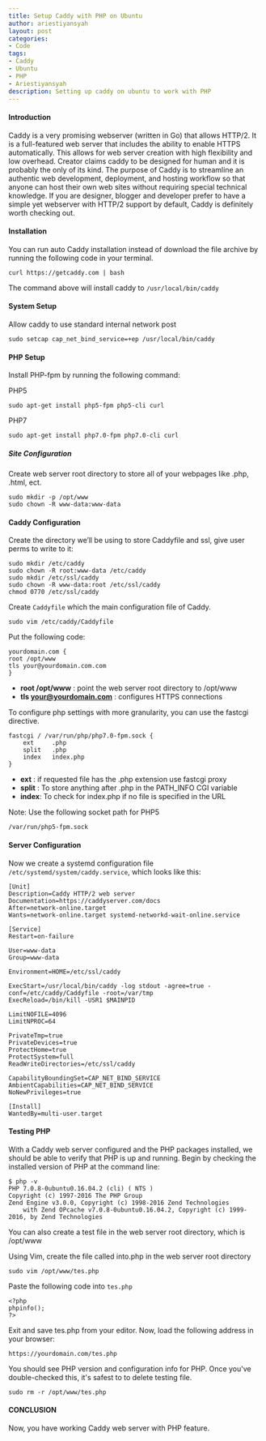 ```yaml
---
title: Setup Caddy with PHP on Ubuntu 
author: ariestiyansyah
layout: post
categories:
- Code
tags:
- Caddy
- Ubuntu
- PHP
- Ariestiyansyah
description: Setting up caddy on ubuntu to work with PHP
---
```


#### Introduction

Caddy is a very promising webserver (written in Go) that allows HTTP/2. It is a full-featured web server that includes the ability to enable HTTPS automatically. This allows for web server creation with high flexibility and low overhead. Creator claims caddy to be designed for human and it is probably the only of its kind. The purpose of Caddy is to streamline an authentic web development, deployment, and hosting workflow so that anyone can host their own web sites without requiring special technical knowledge. If you are designer, blogger and developer prefer to have a simple yet webserver with HTTP/2 support by default, Caddy is definitely worth checking out.

#### Installation

You can run auto Caddy installation instead of download the file archive by running the following code in your terminal.

	curl https://getcaddy.com | bash

The command above will install caddy to `/usr/local/bin/caddy`

#### System Setup

Allow caddy to use standard internal network post

	sudo setcap cap_net_bind_service=+ep /usr/local/bin/caddy

#### PHP Setup

Install PHP-fpm by running the following command:


PHP5

	sudo apt-get install php5-fpm php5-cli curl

PHP7

	sudo apt-get install php7.0-fpm php7.0-cli curl

##### Site Configuration

Create web server root directory to store all of your webpages like .php, .html, ect.

	sudo mkdir -p /opt/www
	sudo chown -R www-data:www-data

#### Caddy Configuration

Create the directory we’ll be using to store Caddyfile and ssl, give user perms to write to it:

	sudo mkdir /etc/caddy
	sudo chown -R root:www-data /etc/caddy
	sudo mkdir /etc/ssl/caddy
	sudo chown -R www-data:root /etc/ssl/caddy
	chmod 0770 /etc/ssl/caddy

Create `Caddyfile` which the main configuration file of Caddy.

	sudo vim /etc/caddy/Caddyfile

Put the following code:

	yourdomain.com {
	root /opt/www
	tls your@yourdomain.com.com
	}

* **root /opt/www** : point the web server root directory to /opt/www
* **tls your@yourdomain.com** : configures HTTPS connections

To configure php settings with more granularity, you can use the fastcgi directive.

	fastcgi / /var/run/php/php7.0-fpm.sock {
		ext 	.php
		split	.php
		index	index.php
	}

* **ext** : if requested file has the .php extension use fastcgi proxy
* **split** : To store anything after .php in the PATH_INFO CGI variable
* **index**: To check for index.php if no file is specified in the URL

Note:
Use the following socket path for PHP5

	/var/run/php5-fpm.sock


#### Server Configuration


Now we create a systemd configuration file `/etc/systemd/system/caddy.service`, which looks like this:

    [Unit]
    Description=Caddy HTTP/2 web server
    Documentation=https://caddyserver.com/docs
    After=network-online.target
    Wants=network-online.target systemd-networkd-wait-online.service
    
    [Service]
    Restart=on-failure
    
    User=www-data
    Group=www-data
    
    Environment=HOME=/etc/ssl/caddy
    
    ExecStart=/usr/local/bin/caddy -log stdout -agree=true -conf=/etc/caddy/Caddyfile -root=/var/tmp
    ExecReload=/bin/kill -USR1 $MAINPID
    
    LimitNOFILE=4096
    LimitNPROC=64
    
    PrivateTmp=true
    PrivateDevices=true
    ProtectHome=true
    ProtectSystem=full
    ReadWriteDirectories=/etc/ssl/caddy
    
    CapabilityBoundingSet=CAP_NET_BIND_SERVICE
    AmbientCapabilities=CAP_NET_BIND_SERVICE
    NoNewPrivileges=true
    
    [Install]
    WantedBy=multi-user.target

#### Testing PHP

With a Caddy web server configured and the PHP packages installed, we should be able to verify that PHP is up and running. Begin by checking the installed version of PHP at the command line:

	$ php -v
	PHP 7.0.8-0ubuntu0.16.04.2 (cli) ( NTS )
	Copyright (c) 1997-2016 The PHP Group
	Zend Engine v3.0.0, Copyright (c) 1998-2016 Zend Technologies
    	with Zend OPcache v7.0.8-0ubuntu0.16.04.2, Copyright (c) 1999-2016, by Zend Technologies

You can also create a test file in the web server root directory, which is /opt/www

Using Vim, create the file called into.php  in the web server root directory

	sudo vim /opt/www/tes.php


Paste the following code into `tes.php`

	<?php
	phpinfo();
	?>

Exit and save tes.php from your editor. Now, load the following address in your browser:

	https://yourdomain.com/tes.php

You should see PHP version and configuration info for PHP. Once you've double-checked this, it's safest to to delete testing file.

	sudo rm -r /opt/www/tes.php

#### CONCLUSION

Now, you have working Caddy web server with PHP feature.







